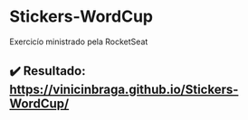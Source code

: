 # Stickers-WordCup
Exercicío ministrado pela RocketSeat
## :heavy_check_mark: Resultado: https://vinicinbraga.github.io/Stickers-WordCup/
